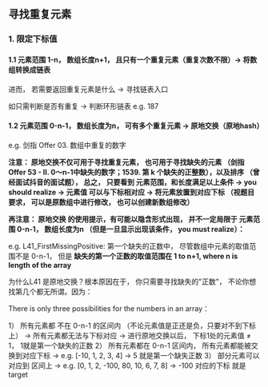 ## 寻找重复元素

### 1. 限定下标值

#### 1.1 元素范围 1-n， 数组长度n+1， 且只有一个重复元素（重复次数不限）-> 将数组转换成链表

进而， 若需要返回重复元素是什么 -> 寻找链表入口

如只需判断是否有重复 -> 判断环形链表
e.g. 187

####  1.2  元素范围 0-n-1， 数组长度为n， 可有多个重复元素 -> 原地交换（原地hash）

e.g. 剑指 Offer 03. 数组中重复的数字

**注意： 原地交换不仅可用于寻找重复元素， 也可用于寻找缺失的元素 （剑指 Offer 53 - II. 0～n-1中缺失的数字；1539. 第 k 个缺失的正整数），以及排序 （曾经面试抖音的面试题）， 总之， 只要看到 元素范围，和长度满足以上条件 -> you should realize -> 元素值
可以与下标相对应 -> 将元素放置到对应下标 （视题目要求， 可以是原数组中进行修改， 也可以创建新数组修改）**

**再注意： 原地交换 的使用提示，有可能以隐含形式出现， 并不一定局限于 元素范围 0-n-1， 数组长度为n （但是一旦显示出现该条件， you must realize）：**

e.g. L41_FirstMissingPositive: 第一个缺失的正数中， 尽管数组中元素的取值范围不是 0-n-1， 但是 **缺失的第一个正数的取值范围在 1 to n+1, where n is length of the array**

为什么L41 是原地交换？根本原因在于， 你只需要寻找缺失的"正数"， 不论你想找第几个都无所谓。因为：

There is only three possibilities for the numbers in an array：

1） 所有元素都 不在 0-n-1 的区间内 （不论元素值是正还是负，只要对不到下标上） -> 所有元素都无法与下标对应 -> 进行原地交换以后， 下标1处的元素值 ≠ 1， 1就是第一个缺失的正数
2） 所有元素都在 0-n-1 区间内， 所有元素都能被交换到对应下标 -> e.g. [-10, 1, 2, 3, 4] -> 5 就是第一个缺失正数
3） 部分元素可以对应到 区间上 -> e.g. [0, 1, 2, -100, 80, 10, 6, 7, 8] -> -100 对应的下标 就是target
